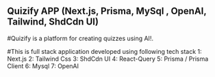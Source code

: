 ## Quizify APP (Next.js, Prisma, MySql , OpenAI, Tailwind, ShdCdn UI)

#Quizify is a platform for creating quizzes using AI!.

#This is full stack application developed using following tech stack
1: Next.js
2: Tailwind Css
3: ShdCdn UI
4: React-Query
5: Prisma / Prisma Client
6: Mysql
7: OpenAI

